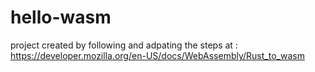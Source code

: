 # hello-wasm

project created by following and adpating the steps at : https://developer.mozilla.org/en-US/docs/WebAssembly/Rust_to_wasm
